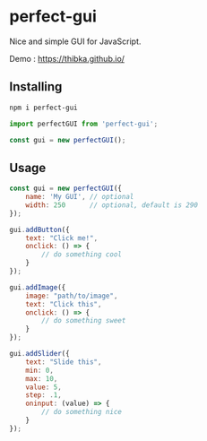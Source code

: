 # perfect-gui
Nice and simple GUI for JavaScript.

Demo : https://thibka.github.io/

## Installing

```bash
npm i perfect-gui
```

```javascript
import perfectGUI from 'perfect-gui';

const gui = new perfectGUI();
```

## Usage

```javascript
const gui = new perfectGUI({
    name: 'My GUI', // optional
    width: 250      // optional, default is 290
});
```

```javascript
gui.addButton({
    text: "Click me!",
    onclick: () => {
        // do something cool
    }
});

gui.addImage({
    image: "path/to/image",
    text: "Click this",
    onclick: () => {                                
        // do something sweet
    }
});

gui.addSlider({
    text: "Slide this",
    min: 0,
    max: 10,
    value: 5,
    step: .1,
    oninput: (value) => {
        // do something nice
    }
});

```